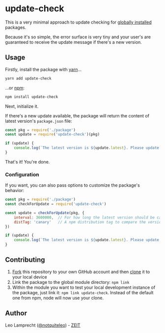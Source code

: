 # update-check 

This is a very minimal approach to update checking for [globally installed](https://docs.npmjs.com/getting-started/installing-npm-packages-globally) packages.

Because it's so simple, the error surface is very tiny and your user's are guaranteed to receive the update message if there's a new version.

## Usage

Firstly, install the package with [yarn](https://yarnpkg.com/en/)...

```bash
yarn add update-check
```

...or [npm](https://www.npmjs.com/):

```bash
npm install update-check
```

Next, initialize it.

If there's a new update available, the package will return the content of latest version's `package.json` file:

```js
const pkg = require('./package')
const update = require('update-check')(pkg)

if (update) {
    console.log(`The latest version is ${update.latest}. Please update!`)
}
```

That's it! You're done.

### Configuration

If you want, you can also pass options to customize the package's behavior:

```js
const pkg = require('./package')
const checkForUpdate = require('update-check')

const update = checkForUpdate(pkg, {
    interval: 3600000,  // For how long the latest version should be cached (default: 1 day)
    distTag: 'canary'   // A npm distribution tag to compare the version to (default: 'latest')
})

if (update) {
    console.log(`The latest version is ${update.latest}. Please update!`)
}
```

## Contributing

1. [Fork](https://help.github.com/articles/fork-a-repo/) this repository to your own GitHub account and then [clone](https://help.github.com/articles/cloning-a-repository/) it to your local device
2. Link the package to the global module directory: `npm link`
3. Within the module you want to test your local development instance of the package, just link it: `npm link update-check`. Instead of the default one from npm, node will now use your clone.

## Author

Leo Lamprecht ([@notquiteleo](https://twitter.com/notquiteleo)) - [ZEIT](https://zeit.co)

